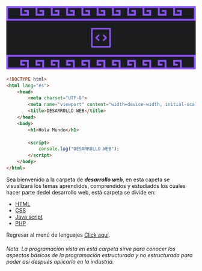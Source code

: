 <div>
  <img src="../imgs/02 - Desarrollo web/Header_DevWb.png"/>
</div>

```html
<!DOCTYPE html>
<html lang="es">
    <head>
        <meta charset="UTF-8">
        <meta name="viewport" content="width=device-width, initial-scale=1.0">
        <title>DESARROLLO WEB</title>
    </head>
    <body>
        <h1>Hola Mundo</h1>

        <script>
            console.log("DESARROLLO WEB");
        </script>
    </body>
</html>
```
Sea bienvenido a la carpeta de <b><i>desarrollo web</i></b>, en esta capeta se visualizará los temas aprendidos, comprendidos y estudiados los cuales hacer parte dedel desarrollo web, está carpeta se divide en:

<ul>
  <li><a href="01 - HTML/00 - Indice.md">HTML</a></li>
  <li><a href="../">CSS</a></li>
  <li><a href="../">Java script</a></li>
  <li><a href="../">PHP</a></li>
</ul>

Regresar al menú de lenguajes <a href="../README.md">Click aquí</a>.

###### <i>Nota. La programación vista en está carpeta sirve para conocer los aspectos básicos de la programación estructurada y no estructurada para poder así después aplicarlo en la industria.</i>